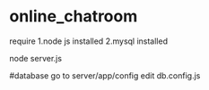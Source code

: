 # online_chatroom
require
1.node js installed
2.mysql installed

node server.js

#database
go to server/app/config
edit db.config.js
